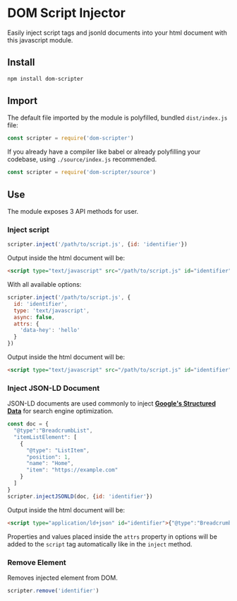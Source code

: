 # DOM Script Injector

Easily inject script tags and jsonld documents into your html document with this javascript module.

## Install

```sh
npm install dom-scripter
```

## Import

The default file imported by the module is polyfilled, bundled `dist/index.js` file:

```js
const scripter = require('dom-scripter')
```

If you already have a compiler like babel or already polyfilling your codebase, using `./source/index.js` recommended.

```js
const scripter = require('dom-scripter/source')
```

## Use

The module exposes 3 API methods for user.

### Inject script

```js
scripter.inject('/path/to/script.js', {id: 'identifier'})
```

Output inside the html document will be:

```html
<script type="text/javascript" src="/path/to/script.js" id="identifier" async></script>
```

With all available options:

```js
scripter.inject('/path/to/script.js', {
  id: 'identifier',
  type: 'text/javascript',
  async: false,
  attrs: {
    'data-hey': 'hello'
  }
})
```

Output inside the html document will be:

```html
<script type="text/javascript" src="/path/to/script.js" id="identifier" data-hey="hello"></script>
```

### Inject JSON-LD Document

JSON-LD documents are used commonly to inject [**Google's Structured Data**][b7dd4d5a] for search engine optimization.

  [b7dd4d5a]: https://developers.google.com/search/docs/guides/intro-structured-data "Google's Structured Data"

```js
const doc = {
  "@type":"BreadcrumbList",
  "itemListElement": [
    {
      "@type": "ListItem",
      "position": 1,
      "name": "Home",
      "item": "https://example.com"
    }
  ]
}
scripter.injectJSONLD(doc, {id: 'identifier'})
```

Output inside the html document will be:

```html
<script type="application/ld+json" id="identifier">{"@type":"BreadcrumbList","itemListElement":[{"@type":"ListItem","position":1,"name":"Home","item":"https://example.com"}]}</script>
```

Properties and values placed inside the `attrs` property in options will be added to the `script` tag automatically like in the `inject` method.

### Remove Element

Removes injected element from DOM.

```js
scripter.remove('identifier')
```
